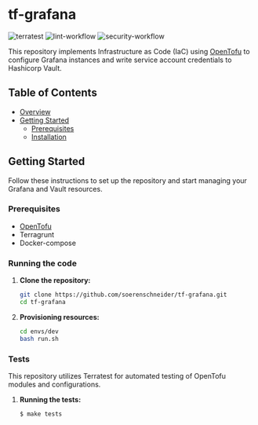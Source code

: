 # tf-grafana

![terratest](https://github.com/soerenschneider/tf-grafana/actions/workflows/terratest.yaml/badge.svg)
![lint-workflow](https://github.com/soerenschneider/tf-grafana/actions/workflows/lint.yaml/badge.svg)
![security-workflow](https://github.com/soerenschneider/tf-grafana/actions/workflows/security.yaml/badge.svg)

This repository implements Infrastructure as Code (IaC) using [OpenTofu](https://opentofu.org/) to configure Grafana instances and write service account credentials to Hashicorp Vault.

## Table of Contents

- [Overview](#overview)
- [Getting Started](#getting-started)
    - [Prerequisites](#prerequisites)
    - [Installation](#installation)

## Getting Started

Follow these instructions to set up the repository and start managing your Grafana and Vault resources.

### Prerequisites

- [OpenTofu](https://opentofu.org/)
- Terragrunt
- Docker-compose

### Running the code

1. **Clone the repository:**
   ```bash
   git clone https://github.com/soerenschneider/tf-grafana.git
   cd tf-grafana
   ```

2. **Provisioning resources:**
   ```bash
   cd envs/dev
   bash run.sh
   ```

### Tests

This repository utilizes Terratest for automated testing of OpenTofu modules and configurations.

1. **Running the tests:**
   ```bash
   $ make tests
   ```
